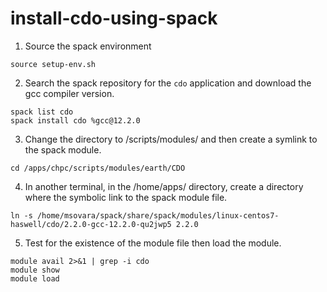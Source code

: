 # install-cdo-using-spack

1. Source the spack environment
```
source setup-env.sh
```
2. Search the spack repository for the ```cdo``` application and download the gcc compiler version. 
```
spack list cdo
spack install cdo %gcc@12.2.0
```
3. Change the directory to /scripts/modules/ and then create a symlink to the spack module. 
```
cd /apps/chpc/scripts/modules/earth/CDO
```
4. In another terminal, in the /home/apps/ directory, create a directory where the symbolic link to the spack module file.
```
ln -s /home/msovara/spack/share/spack/modules/linux-centos7-haswell/cdo/2.2.0-gcc-12.2.0-qu2jwp5 2.2.0
```
5. Test for the existence of the module file then load the module.
```
module avail 2>&1 | grep -i cdo
module show
module load
```


